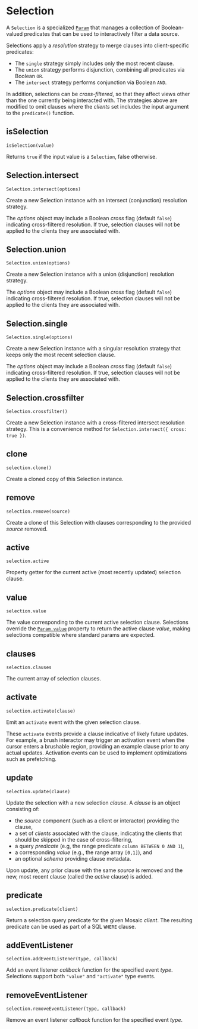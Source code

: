 # Selection

A `Selection` is a specialized [`Param`](./param) that manages a collection of Boolean-valued predicates that can be used to interactively filter a data source.

Selections apply a _resolution_ strategy to merge clauses into client-specific predicates:

- The `single` strategy simply includes only the most recent clause.
- The `union` strategy performs disjunction, combining all predicates via Boolean `OR`.
- The `intersect` strategy performs conjunction via Boolean `AND`.

In addition, selections can be _cross-filtered_, so that they affect views other than the one currently being interacted with.
The strategies above are modified to omit clauses where the _clients_ set includes the input argument to the `predicate()` function.

## isSelection

`isSelection(value)`

Returns `true` if the input value is a `Selection`, false otherwise.

## Selection.intersect

`Selection.intersect(options)`

Create a new Selection instance with an intersect (conjunction) resolution strategy.

The _options_ object may include a Boolean _cross_ flag (default `false`) indicating cross-filtered resolution. If true, selection clauses will not be applied to the clients they are associated with.

## Selection.union

`Selection.union(options)`

Create a new Selection instance with a union (disjunction) resolution strategy.

The _options_ object may include a Boolean _cross_ flag (default `false`) indicating cross-filtered resolution. If true, selection clauses will not be applied to the clients they are associated with.

## Selection.single

`Selection.single(options)`

Create a new Selection instance with a singular resolution strategy that keeps only the most recent selection clause.

The _options_ object may include a Boolean _cross_ flag (default `false`) indicating cross-filtered resolution. If true, selection clauses will not be applied to the clients they are associated with.

## Selection.crossfilter

`Selection.crossfilter()`

Create a new Selection instance with a cross-filtered intersect resolution strategy.
This is a convenience method for `Selection.intersect({ cross: true })`.

## clone

`selection.clone()`

Create a cloned copy of this Selection instance.

## remove

`selection.remove(source)`

Create a clone of this Selection with clauses corresponding to the provided _source_ removed.

## active

`selection.active`

Property getter for the current active (most recently updated) selection clause.

## value

`selection.value`

The value corresponding to the current active selection clause.
Selections override the [`Param.value`](./param#value) property to return the active clause _value_, making selections compatible where standard params are expected.

## clauses

`selection.clauses`

The current array of selection clauses.

## activate

`selection.activate(clause)`

Emit an `activate` event with the given selection clause.

These `activate` events provide a clause indicative of likely future updates.
For example, a brush interactor may trigger an activation event when the cursor enters a brushable region, providing an example clause prior to any actual updates.
Activation events can be used to implement optimizations such as prefetching.

## update

`selection.update(clause)`

Update the selection with a new selection _clause_. A _clause_ is an object consisting of:

- the _source_ component (such as a client or interactor) providing the clause,
- a set of _clients_ associated with the clause, indicating the clients that should be skipped in the case of cross-filtering,
- a query _predicate_ (e.g, the range predicate `column BETWEEN 0 AND 1`),
- a corresponding _value_ (e.g., the range array `[0,1]`), and
- an optional _schema_ providing clause metadata.

Upon update, any prior clause with the same _source_ is removed and the new, most recent clause (called the _active_ clause) is added.

## predicate

`selection.predicate(client)`

Return a selection query predicate for the given Mosaic _client_.
The resulting predicate can be used as part of a SQL `WHERE` clause.

## addEventListener

`selection.addEventListener(type, callback)`

Add an event listener _callback_ function for the specified event _type_.
Selections support both `"value"` and `"activate"` type events.

## removeEventListener

`selection.removeEventListener(type, callback)`

Remove an event listener _callback_ function for the specified event _type_.
